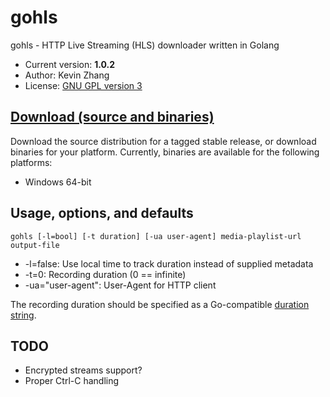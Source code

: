 # gohls

gohls - HTTP Live Streaming (HLS) downloader written in Golang


* Current version: **1.0.2**
* Author: Kevin Zhang
* License: [GNU GPL version 3](http://www.gnu.org/licenses/gpl-3.0.txt)

## [Download (source and binaries)](https://github.com/kz26/gohls/releases)

Download the source distribution for a tagged stable release, or download binaries for your platform.
Currently, binaries are available for the following platforms:

* Windows 64-bit

## Usage, options, and defaults

`gohls [-l=bool] [-t duration] [-ua user-agent] media-playlist-url output-file`

* -l=false: Use local time to track duration instead of supplied metadata
* -t=0: Recording duration (0 == infinite)
* -ua="user-agent": User-Agent for HTTP client

The recording duration should be specified as a Go-compatible [duration string](http://golang.org/pkg/time/#ParseDuration).

## TODO

* Encrypted streams support?
* Proper Ctrl-C handling
